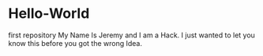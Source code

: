 # Hello-World
first repository
My Name Is Jeremy and I am a Hack.
I just wanted to let you know this before you got the wrong Idea.
